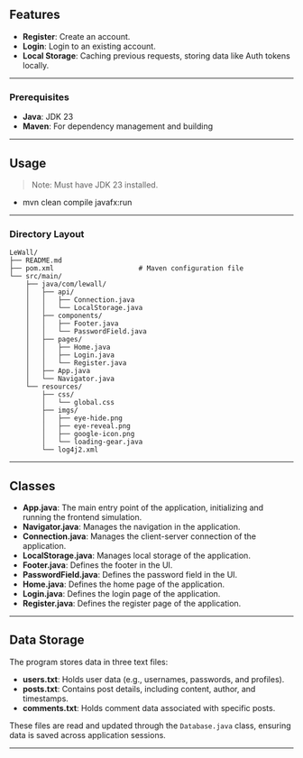 ## Features

- **Register**: Create an account.
- **Login**: Login to an existing account.
- **Local Storage**: Caching previous requests, storing data like Auth tokens locally.

---

### Prerequisites

- **Java**: JDK 23
- **Maven**: For dependency management and building

---

## Usage

> Note: Must have JDK 23 installed.

- mvn clean compile javafx:run

---

### Directory Layout

```plaintext
LeWall/
├── README.md
├── pom.xml                     # Maven configuration file
└── src/main/
    ├── java/com/lewall/
    │   ├── api/ 
    │   │   ├── Connection.java
    │   │   └── LocalStorage.java
    │   ├── components/
    │   │   ├── Footer.java
    │   │   └── PasswordField.java
    │   ├── pages/
    │   │   ├── Home.java
    │   │   ├── Login.java
    │   │   └── Register.java
    │   ├── App.java
    │   └── Navigator.java
    └── resources/
        ├── css/ 
        │   └── global.css
        ├── imgs/ 
        │   ├── eye-hide.png
        │   ├── eye-reveal.png
        │   ├── google-icon.png
        │   └── loading-gear.java
        └── log4j2.xml
```

---

## Classes

- **App.java**: The main entry point of the application, initializing and running the frontend simulation.
- **Navigator.java**: Manages the navigation in the application.
- **Connection.java**: Manages the client-server connection of the application.
- **LocalStorage.java**: Manages local storage of the application.
- **Footer.java**: Defines the footer in the UI.
- **PasswordField.java**: Defines the password field in the UI.
- **Home.java**: Defines the home page of the application.
- **Login.java**: Defines the login page of the application.
- **Register.java**: Defines the register page of the application.

---

## Data Storage

The program stores data in three text files:

- **users.txt**: Holds user data (e.g., usernames, passwords, and profiles).
- **posts.txt**: Contains post details, including content, author, and timestamps.
- **comments.txt**: Holds comment data associated with specific posts.

These files are read and updated through the `Database.java` class, ensuring data is saved across application sessions.

---
